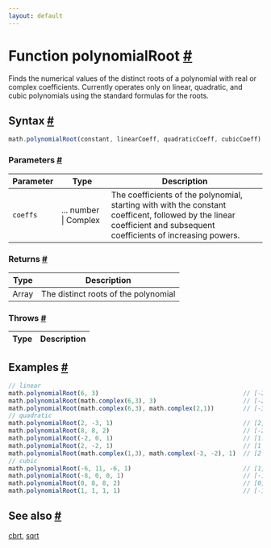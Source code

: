```yaml
---
layout: default
---
```


<!-- Note: This file is automatically generated from source code comments. Changes made in this file will be overridden. -->

<h1 id="function-polynomialroot">Function polynomialRoot <a href="#function-polynomialroot" title="Permalink">#</a></h1>

Finds the numerical values of the distinct roots of a polynomial with real or complex coefficients.
Currently operates only on linear, quadratic, and cubic polynomials using the standard
formulas for the roots.


<h2 id="syntax">Syntax <a href="#syntax" title="Permalink">#</a></h2>

```js
math.polynomialRoot(constant, linearCoeff, quadraticCoeff, cubicCoeff)
```

<h3 id="parameters">Parameters <a href="#parameters" title="Permalink">#</a></h3>

Parameter | Type | Description
--------- | ---- | -----------
`coeffs` | ... number &#124; Complex |  The coefficients of the polynomial, starting with with the constant coefficent, followed by the linear coefficient and subsequent coefficients of increasing powers.

<h3 id="returns">Returns <a href="#returns" title="Permalink">#</a></h3>

Type | Description
---- | -----------
Array | The distinct roots of the polynomial


<h3 id="throws">Throws <a href="#throws" title="Permalink">#</a></h3>

Type | Description
---- | -----------


<h2 id="examples">Examples <a href="#examples" title="Permalink">#</a></h2>

```js
// linear
math.polynomialRoot(6, 3)                                        // [-2]
math.polynomialRoot(math.complex(6,3), 3)                        // [-2 - i]
math.polynomialRoot(math.complex(6,3), math.complex(2,1))        // [-3 + 0i]
// quadratic
math.polynomialRoot(2, -3, 1)                                    // [2, 1]
math.polynomialRoot(8, 8, 2)                                     // [-2]
math.polynomialRoot(-2, 0, 1)                                    // [1.4142135623730951, -1.4142135623730951]
math.polynomialRoot(2, -2, 1)                                    // [1 + i, 1 - i]
math.polynomialRoot(math.complex(1,3), math.complex(-3, -2), 1)  // [2 + i, 1 + i]
// cubic
math.polynomialRoot(-6, 11, -6, 1)                               // [1, 3, 2]
math.polynomialRoot(-8, 0, 0, 1)                                 // [-1 - 1.7320508075688774i, 2, -1 + 1.7320508075688774i]
math.polynomialRoot(0, 8, 8, 2)                                  // [0, -2]
math.polynomialRoot(1, 1, 1, 1)                                  // [-1 + 0i, 0 - i, 0 + i]
```


<h2 id="see-also">See also <a href="#see-also" title="Permalink">#</a></h2>

[cbrt](cbrt.html),
[sqrt](sqrt.html)
